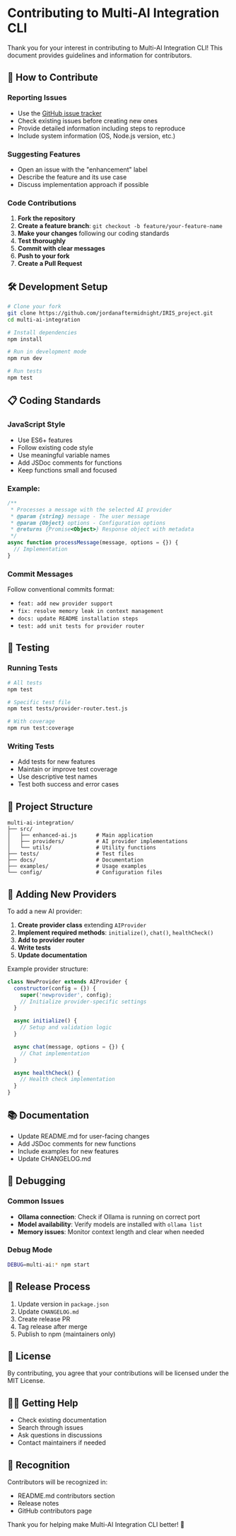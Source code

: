 # Contributing to Multi-AI Integration CLI

Thank you for your interest in contributing to Multi-AI Integration CLI! This document provides guidelines and information for contributors.

## 🤝 How to Contribute

### Reporting Issues
- Use the [GitHub issue tracker](https://github.com/jordanaftermidnight/IRIS_project/issues)
- Check existing issues before creating new ones
- Provide detailed information including steps to reproduce
- Include system information (OS, Node.js version, etc.)

### Suggesting Features
- Open an issue with the "enhancement" label
- Describe the feature and its use case
- Discuss implementation approach if possible

### Code Contributions

1. **Fork the repository**
2. **Create a feature branch**: `git checkout -b feature/your-feature-name`
3. **Make your changes** following our coding standards
4. **Test thoroughly**
5. **Commit with clear messages**
6. **Push to your fork**
7. **Create a Pull Request**

## 🛠️ Development Setup

```bash
# Clone your fork
git clone https://github.com/jordanaftermidnight/IRIS_project.git
cd multi-ai-integration

# Install dependencies
npm install

# Run in development mode
npm run dev

# Run tests
npm test
```

## 📋 Coding Standards

### JavaScript Style
- Use ES6+ features
- Follow existing code style
- Use meaningful variable names
- Add JSDoc comments for functions
- Keep functions small and focused

### Example:
```javascript
/**
 * Processes a message with the selected AI provider
 * @param {string} message - The user message
 * @param {Object} options - Configuration options
 * @returns {Promise<Object>} Response object with metadata
 */
async function processMessage(message, options = {}) {
  // Implementation
}
```

### Commit Messages
Follow conventional commits format:
- `feat: add new provider support`
- `fix: resolve memory leak in context management`
- `docs: update README installation steps`
- `test: add unit tests for provider router`

## 🧪 Testing

### Running Tests
```bash
# All tests
npm test

# Specific test file
npm test tests/provider-router.test.js

# With coverage
npm run test:coverage
```

### Writing Tests
- Add tests for new features
- Maintain or improve test coverage
- Use descriptive test names
- Test both success and error cases

## 📁 Project Structure

```
multi-ai-integration/
├── src/
│   ├── enhanced-ai.js      # Main application
│   ├── providers/          # AI provider implementations
│   └── utils/              # Utility functions
├── tests/                  # Test files
├── docs/                   # Documentation
├── examples/               # Usage examples
└── config/                 # Configuration files
```

## 🔧 Adding New Providers

To add a new AI provider:

1. **Create provider class** extending `AIProvider`
2. **Implement required methods**: `initialize()`, `chat()`, `healthCheck()`
3. **Add to provider router**
4. **Write tests**
5. **Update documentation**

Example provider structure:
```javascript
class NewProvider extends AIProvider {
  constructor(config = {}) {
    super('newprovider', config);
    // Initialize provider-specific settings
  }

  async initialize() {
    // Setup and validation logic
  }

  async chat(message, options = {}) {
    // Chat implementation
  }

  async healthCheck() {
    // Health check implementation
  }
}
```

## 📚 Documentation

- Update README.md for user-facing changes
- Add JSDoc comments for new functions
- Include examples for new features
- Update CHANGELOG.md

## 🐛 Debugging

### Common Issues
- **Ollama connection**: Check if Ollama is running on correct port
- **Model availability**: Verify models are installed with `ollama list`
- **Memory issues**: Monitor context length and clear when needed

### Debug Mode
```bash
DEBUG=multi-ai:* npm start
```

## 🚀 Release Process

1. Update version in `package.json`
2. Update `CHANGELOG.md`
3. Create release PR
4. Tag release after merge
5. Publish to npm (maintainers only)

## 📝 License

By contributing, you agree that your contributions will be licensed under the MIT License.

## 🙋‍♀️ Getting Help

- Check existing documentation
- Search through issues
- Ask questions in discussions
- Contact maintainers if needed

## 🌟 Recognition

Contributors will be recognized in:
- README.md contributors section
- Release notes
- GitHub contributors page

Thank you for helping make Multi-AI Integration CLI better! 🎉